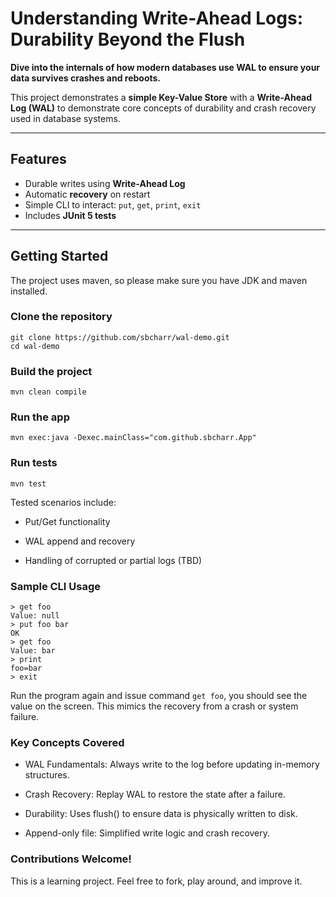 # Understanding Write-Ahead Logs: Durability Beyond the Flush

**Dive into the internals of how modern databases use WAL to ensure your data survives crashes and reboots.**

This project demonstrates a **simple Key-Value Store** with a **Write-Ahead Log (WAL)** to demonstrate core concepts of durability and crash recovery used in database systems.

---

## Features

- Durable writes using **Write-Ahead Log**
- Automatic **recovery** on restart
- Simple CLI to interact: `put`, `get`, `print`, `exit`
- Includes **JUnit 5 tests**
---

## Getting Started

The project uses maven, so please make sure you have JDK and maven installed.

### Clone the repository
```jshelllanguage
git clone https://github.com/sbcharr/wal-demo.git
cd wal-demo
```

### Build the project
```jshelllanguage
mvn clean compile
```

### Run the app
```jshelllanguage
mvn exec:java -Dexec.mainClass="com.github.sbcharr.App"
```

### Run tests
```jshelllanguage
mvn test
```
Tested scenarios include:

* Put/Get functionality

* WAL append and recovery

* Handling of corrupted or partial logs (TBD)

### Sample CLI Usage
```jshelllanguage
> get foo
Value: null
> put foo bar
OK
> get foo
Value: bar
> print
foo=bar
> exit
```
Run the program again and issue command `get foo`, you should see the value on the screen. This mimics the recovery from a crash or system failure.

### Key Concepts Covered
* WAL Fundamentals: Always write to the log before updating in-memory structures.

* Crash Recovery: Replay WAL to restore the state after a failure.

* Durability: Uses flush() to ensure data is physically written to disk.

* Append-only file: Simplified write logic and crash recovery.

### Contributions Welcome!
This is a learning project. Feel free to fork, play around, and improve it.